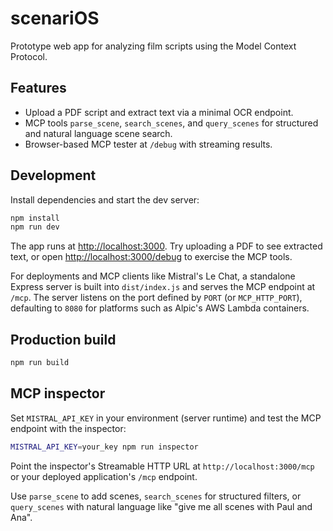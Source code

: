 # scenariOS

Prototype web app for analyzing film scripts using the Model Context Protocol.

## Features

- Upload a PDF script and extract text via a minimal OCR endpoint.
- MCP tools `parse_scene`, `search_scenes`, and `query_scenes` for structured and natural language scene search.
- Browser-based MCP tester at `/debug` with streaming results.

## Development

Install dependencies and start the dev server:

```bash
npm install
npm run dev
```

The app runs at <http://localhost:3000>. Try uploading a PDF to see extracted text, or open <http://localhost:3000/debug> to exercise the MCP tools.

For deployments and MCP clients like Mistral's Le Chat, a standalone Express server is built into `dist/index.js` and serves the MCP endpoint at `/mcp`. The server listens on the port defined by `PORT` (or `MCP_HTTP_PORT`), defaulting to `8080` for platforms such as Alpic's AWS Lambda containers.

## Production build

```bash
npm run build
```

## MCP inspector

Set `MISTRAL_API_KEY` in your environment (server runtime) and test the MCP endpoint with the inspector:

```bash
MISTRAL_API_KEY=your_key npm run inspector
```

Point the inspector's Streamable HTTP URL at `http://localhost:3000/mcp`
or your deployed application's `/mcp` endpoint.

Use `parse_scene` to add scenes, `search_scenes` for structured filters, or `query_scenes` with natural language like "give me all scenes with Paul and Ana".
